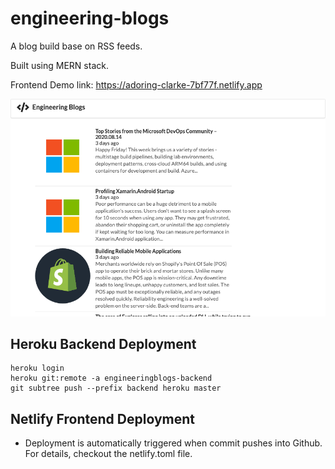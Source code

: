 # engineering-blogs

A blog build base on RSS feeds.

Built using MERN stack.

Frontend Demo link: https://adoring-clarke-7bf77f.netlify.app

![Frontend Demo](https://github.com/andrewlohc/engineering-blogs/blob/master/docs/demo.png)

## Heroku Backend Deployment

```
heroku login
heroku git:remote -a engineeringblogs-backend
git subtree push --prefix backend heroku master
```

## Netlify Frontend Deployment

- Deployment is automatically triggered when commit pushes into Github. For details, checkout the netlify.toml file.
